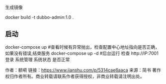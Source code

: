 生成镜像

docker build -t dubbo-admin:1.0 .

## 启动 ##
docker-compose up
#查看时候有异常抛出，检查配置中心地址指向是否正确，如果没有错误,结束服务
docker-compose up -d #后台运行
检查
http://IP:7001 登录 系统管理 系统状态 是否正常

作者：额嗬
链接：https://www.jianshu.com/p/5314cae6aaca
来源：简书
著作权归作者所有。商业转载请联系作者获得授权，非商业转载请注明出处。